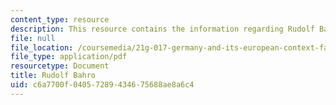 ```yaml
---
content_type: resource
description: This resource contains the information regarding Rudolf Bahro.
file: null
file_location: /coursemedia/21g-017-germany-and-its-european-context-fall-2002/c6a7700f04057289434675688ae8a6c4_MIT21G_017F02_lec_8_2.pdf
file_type: application/pdf
resourcetype: Document
title: Rudolf Bahro
uid: c6a7700f-0405-7289-4346-75688ae8a6c4
---
```

